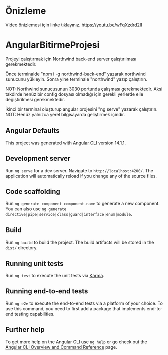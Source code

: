 # Önizleme

Video önizlemesi için linke tıklayınız.
https://youtu.be/wFqXzdrd2II

# AngularBitirmeProjesi

Projeyi çalıştırmak için Northwind back-end server çalıştırılması gerekmektedir.

Önce terminalde "npm i -g northwind-back-end" yazarak northwind sunucunu yükleyin.
Sonra yine terminale "northwind" yazıp çalıştırın.

NOT: Northwind sunucusunun 3030 portunda çalışması gerekmektedir. Aksi takdirde henüz bir config dosyası olmadığı için gerekli yerlerde elle değiştirilmesi gerekmektedir.

İkinci bir terminal oluşturup angular projesini "ng serve" yazarak çalıştırın.
NOT: Henüz yalnızca yerel bilgisayarda geliştirmek içindir.

## Angular Defaults

This project was generated with [Angular CLI](https://github.com/angular/angular-cli) version 14.1.1.

## Development server

Run `ng serve` for a dev server. Navigate to `http://localhost:4200/`. The application will automatically reload if you change any of the source files.

## Code scaffolding

Run `ng generate component component-name` to generate a new component. You can also use `ng generate directive|pipe|service|class|guard|interface|enum|module`.

## Build

Run `ng build` to build the project. The build artifacts will be stored in the `dist/` directory.

## Running unit tests

Run `ng test` to execute the unit tests via [Karma](https://karma-runner.github.io).

## Running end-to-end tests

Run `ng e2e` to execute the end-to-end tests via a platform of your choice. To use this command, you need to first add a package that implements end-to-end testing capabilities.

## Further help

To get more help on the Angular CLI use `ng help` or go check out the [Angular CLI Overview and Command Reference](https://angular.io/cli) page.
